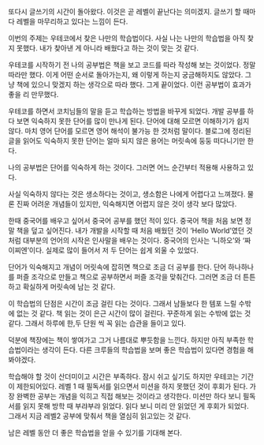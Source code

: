 또다시 글쓰기의 시간이 돌아왔다. 
이것은 곧 레벨이 끝난다는 의미겠지. 
글쓰기 할 때마다 레벨을 마무리하고 있다는 느낌이 든다.

이번의 주제는 우테코에서 찾은 나만의 학습법이다. 
사실 나는 나만의 학습법을 아직 찾지 못했다. 
내가 찾아낸 게 아니라 배웠다고 하는 것이 맞는 것 같다. 

우테코를 시작하기 전 나의 공부법은 책을 보고 코드를 따라 작성해 보는 것이었다. 
정말 따라만 했다. 
이게 어떤 순서로 돌아가는지, 왜 이렇게 하는지 궁금해하지도 않았다. 
그냥 책에 있으니 맞겠지 하는 생각으로 따라 했다. 
그게 끝이었다. 
이런 공부법이 효과가 좋을 리 만무했다. 

우테코를 하면서 코치님들의 말을 듣고 학습하는 방법을 바꾸게 되었다. 
개발 공부를 하다 보면 익숙하지 못한 단어를 많이 만나게 된다. 
단어에 대해 모르면 이해하기가 쉽지 않다. 
마치 영어 단어를 모르면 영어 해석이 불가능 한 것처럼 말이다. 
블로그에 정리된 글을 읽어도 익숙하지 못한 단어는 얼마 되지 않은 용어는 머릿속에 둥둥 떠다니기만 한다.

나의 공부법은 단어를 익숙하게 하는 것이다. 
그러면 어느 순간부터 적용해 사용하고 있다.

사실 익숙하지 않다는 것은 생소하다는 것이고, 생소함은 나에게 어렵다고 느껴졌다. 
물론 진짜 어려운 개념들이 있지만, 익숙해지면 어렵지 않은 것이 생각 보다 많았다. 

한때 중국어를 배우고 싶어서 중국어 공부를 했던 적이 있다. 
중국어 책을 처음 보면 정말 책을 덮고 싶어진다. 
내가 개발을 시작할 때 처음 배웠던 것이 ‘Hello World’였던 것처럼 대부분의 언어의 시작은 인사말을 배우는 것이다. 
중국어의 인사는 ‘니하오’와 ‘짜이찌엔’이다. 
실제로 많이 들어서 저 두 단어는 쉽게 외울 수 있었다. 

단어가 익숙해지고 개념이 머릿속에 잡히면 책으로 조금 더 공부를 한다. 
단어 하나하나를 퍼즐 조각으로 만들고 책으로 공부하면서 퍼즐 조각을 맞춰간다. 
그러면 조금 더 튼튼하고 확실하게 머릿속에 남는 것 같다. 

이 학습법의 단점은 시간이 조금 걸린 다는 것이다. 
그래서 남들보다 한 템포 느릴 수밖에 없는 것 같다. 
책 읽는 것이 은근 시간이 많이 걸린다. 
꾸준하게 읽는 수밖에 없는 것 같다. 
그래서 하루에 한,두 단원 씩 꼭 읽는 습관을 들이고 있다. 

덕분에 책장에는 책이 쌓여가고 그거 나름대로 뿌듯함을 느낀다. 
하지만 아직 부족한 학습법이라는 생각이 든다. 
다른 크루들의 학습법을 보며 좋은 학습법이 있다면 경험을 해봐야겠다.

학습해야 할 것이 산더미이고 시간은 부족하다. 
잠시 쉬고 싶기도 하지만 우테코는 기간이 제한되어있다. 
레벨 1 때 필독서를 읽으면서 미션을 하지 못했던 것이 후회가 된다. 
가장 완벽한 공부는 개념을 익히고 직접 해보는 것이라고 생각한다. 
미션만 하다 보니 필독서를 읽지 못해 방학 때 부랴부랴 읽었다. 
읽다 보니 미리 안 읽었던 게 후회가 되었다. 
그래서 지금 레벨2 공부에 맞춰서 책을 열심히 읽고있는 것 같다.

남은 레벨 동안 더 좋은 학습법을 얻을 수 있기를 기대해 본다.

